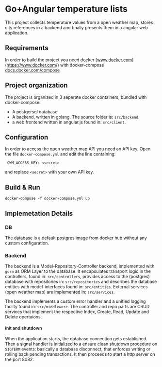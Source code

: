 # Go+Angular temperature lists

This project collects temperature values from a open weather map, stores city references in a backend and finally presents them in a angular web application.

## Requirements

In order to build the project you need docker [www.docker.com](https://www.docker.com/) with docker-compose [docs.docker.com/compose](https://docs.docker.com/compose/)

## Project organization

The project is organized in 3 seperate docker containers, bundled with docker-compose:

- A postgersql database
- A backend, written in golang. The source folder is: `src/backend`.
- a web frontend written in angular.js found in: `src/client`.

## Configuration

In order to access the open weather map API you need an API key. Open the file `docker-compose.yml` and edit the line containing:

` OWM_ACCESS_KEY: <secret>`

and replace `<secret>` with your own API key.

## Build & Run

`docker-compose -f docker-compose.yml up`

## Implemetation Details

### DB

The database is a default postgres image from docker hub without any custom configuration.

### Backend 

The backend is a Model-Repository-Controller backend, implemented with `gorm` as ORM Layer to the database. It encapsulates transport logic in the controllers, found in: `src/controllers`, provides access to the (postgres) database with repositories in: `src/repositories` and describes the database entities with model-interfaces found in: `src/entities`. External services (open weather map) are implemented in: `src/services`.

The backend implements a custom error handler and a unified logging facilty found in: `src/middleware`. The controller and repo parts are CRUD services that implement the respective Index, Create, Read, Update and Delete opertaions.

#### init and shutdown

When the application starts, the database connection gets established. Then a signal handler is initialized to a ensure clean shutdown procedure on `SIGTERM` events: basically a database disconnect, that enforces writing or rolling back pending transactions. It then proceeds to start a http server on the port 8082.

